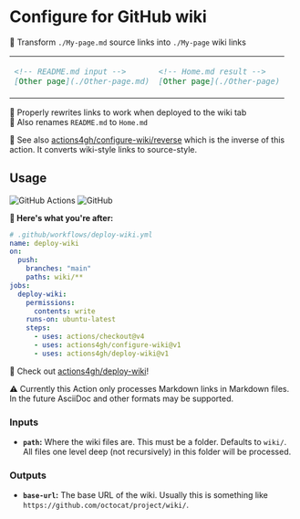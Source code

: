 # Configure for GitHub wiki

📄 Transform `./My-page.md` source links into `./My-page` wiki links

<table align=center><td>

```md
<!-- README.md input -->
[Other page](./Other-page.md)
```

<td>

```md
<!-- Home.md result -->
[Other page](./Other-page)
```

</table>

🔗 Properly rewrites links to work when deployed to the wiki tab \
📛 Also renames `README.md` to `Home.md`

🔁 See also [actions4gh/configure-wiki/reverse] which is the inverse of this
action. It converts wiki-style links to source-style.

## Usage

![GitHub Actions](https://img.shields.io/static/v1?style=for-the-badge&message=GitHub+Actions&color=2088FF&logo=GitHub+Actions&logoColor=FFFFFF&label=)
![GitHub](https://img.shields.io/static/v1?style=for-the-badge&message=GitHub&color=181717&logo=GitHub&logoColor=FFFFFF&label=)

**🚀 Here's what you're after:**

```yml
# .github/workflows/deploy-wiki.yml
name: deploy-wiki
on:
  push:
    branches: "main"
    paths: wiki/**
jobs:
  deploy-wiki:
    permissions:
      contents: write
    runs-on: ubuntu-latest
    steps:
      - uses: actions/checkout@v4
      - uses: actions4gh/configure-wiki@v1
      - uses: actions4gh/deploy-wiki@v1
```

👀 Check out [actions4gh/deploy-wiki]!

⚠️ Currently this Action only processes Markdown links in Markdown files. In the
future AsciiDoc and other formats may be supported.

### Inputs

- **`path`:** Where the wiki files are. This must be a folder. Defaults to
  `wiki/`. All files one level deep (not recursively) in this folder will be
  processed.

### Outputs

- **`base-url`:** The base URL of the wiki. Usually this is something like
  `https://github.com/octocat/project/wiki/`.

[actions4gh/deploy-wiki]: https://github.com/actions4gh/deploy-wiki
[actions4gh/configure-wiki/reverse]: https://github.com/actions4gh/configure-wiki/tree/main/reverse
